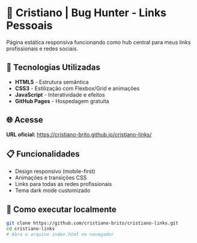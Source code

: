 # 🐞 Cristiano | Bug Hunter - Links Pessoais

Página estática responsiva funcionando como hub central para meus links profissionais e redes sociais.

## 🚀 Tecnologias Utilizadas
- **HTML5** - Estrutura semântica
- **CSS3** - Estilização com Flexbox/Grid e animações
- **JavaScript** - Interatividade e efeitos
- **GitHub Pages** - Hospedagem gratuita

## 🌐 Acesse
**URL oficial:** https://cristiano-brito.github.io/cristiano-links/

## 📋 Funcionalidades
- Design responsivo (mobile-first)
- Animações e transições CSS
- Links para todas as redes profissionais
- Tema dark mode customizado

## 🔧 Como executar localmente
```bash
git clone https://github.com/cristiano-brito/cristiano-links.git
cd cristiano-links
# Abra o arquivo index.html no navegador
